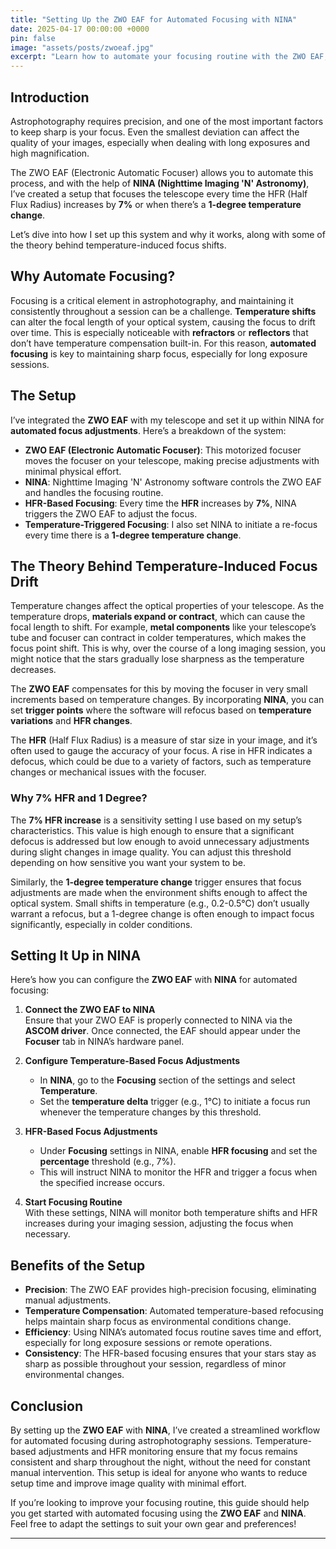```yaml
---
title: "Setting Up the ZWO EAF for Automated Focusing with NINA"
date: 2025-04-17 00:00:00 +0000
pin: false
image: "assets/posts/zwoeaf.jpg"
excerpt: "Learn how to automate your focusing routine with the ZWO EAF, using NINA for temperature-driven adjustments and focus re-calibration based on HFR."
---
```


## Introduction

Astrophotography requires precision, and one of the most important factors to keep sharp is your focus. Even the smallest deviation can affect the quality of your images, especially when dealing with long exposures and high magnification.

The ZWO EAF (Electronic Automatic Focuser) allows you to automate this process, and with the help of **NINA (Nighttime Imaging 'N' Astronomy)**, I’ve created a setup that focuses the telescope every time the HFR (Half Flux Radius) increases by **7%** or when there’s a **1-degree temperature change**.

Let’s dive into how I set up this system and why it works, along with some of the theory behind temperature-induced focus shifts.

## Why Automate Focusing?

Focusing is a critical element in astrophotography, and maintaining it consistently throughout a session can be a challenge. **Temperature shifts** can alter the focal length of your optical system, causing the focus to drift over time. This is especially noticeable with **refractors** or **reflectors** that don’t have temperature compensation built-in. For this reason, **automated focusing** is key to maintaining sharp focus, especially for long exposure sessions.

## The Setup

I’ve integrated the **ZWO EAF** with my telescope and set it up within NINA for **automated focus adjustments**. Here’s a breakdown of the system:

- **ZWO EAF (Electronic Automatic Focuser)**: This motorized focuser moves the focuser on your telescope, making precise adjustments with minimal physical effort.
- **NINA**: Nighttime Imaging 'N' Astronomy software controls the ZWO EAF and handles the focusing routine.
- **HFR-Based Focusing**: Every time the **HFR** increases by **7%**, NINA triggers the ZWO EAF to adjust the focus.
- **Temperature-Triggered Focusing**: I also set NINA to initiate a re-focus every time there is a **1-degree temperature change**.

## The Theory Behind Temperature-Induced Focus Drift

Temperature changes affect the optical properties of your telescope. As the temperature drops, **materials expand or contract**, which can cause the focal length to shift. For example, **metal components** like your telescope’s tube and focuser can contract in colder temperatures, which makes the focus point shift. This is why, over the course of a long imaging session, you might notice that the stars gradually lose sharpness as the temperature decreases.

The **ZWO EAF** compensates for this by moving the focuser in very small increments based on temperature changes. By incorporating **NINA**, you can set **trigger points** where the software will refocus based on **temperature variations** and **HFR changes**.

The **HFR** (Half Flux Radius) is a measure of star size in your image, and it’s often used to gauge the accuracy of your focus. A rise in HFR indicates a defocus, which could be due to a variety of factors, such as temperature changes or mechanical issues with the focuser.

### Why 7% HFR and 1 Degree?

The **7% HFR increase** is a sensitivity setting I use based on my setup’s characteristics. This value is high enough to ensure that a significant defocus is addressed but low enough to avoid unnecessary adjustments during slight changes in image quality. You can adjust this threshold depending on how sensitive you want your system to be.

Similarly, the **1-degree temperature change** trigger ensures that focus adjustments are made when the environment shifts enough to affect the optical system. Small shifts in temperature (e.g., 0.2-0.5°C) don’t usually warrant a refocus, but a 1-degree change is often enough to impact focus significantly, especially in colder conditions.

## Setting It Up in NINA

Here’s how you can configure the **ZWO EAF** with **NINA** for automated focusing:

1. **Connect the ZWO EAF to NINA**  
   Ensure that your ZWO EAF is properly connected to NINA via the **ASCOM driver**. Once connected, the EAF should appear under the **Focuser** tab in NINA’s hardware panel.

2. **Configure Temperature-Based Focus Adjustments**  
   - In **NINA**, go to the **Focusing** section of the settings and select **Temperature**.
   - Set the **temperature delta** trigger (e.g., 1°C) to initiate a focus run whenever the temperature changes by this threshold.

3. **HFR-Based Focus Adjustments**  
   - Under **Focusing** settings in NINA, enable **HFR focusing** and set the **percentage** threshold (e.g., 7%).
   - This will instruct NINA to monitor the HFR and trigger a focus when the specified increase occurs.

4. **Start Focusing Routine**  
   With these settings, NINA will monitor both temperature shifts and HFR increases during your imaging session, adjusting the focus when necessary.

## Benefits of the Setup

- **Precision**: The ZWO EAF provides high-precision focusing, eliminating manual adjustments.
- **Temperature Compensation**: Automated temperature-based refocusing helps maintain sharp focus as environmental conditions change.
- **Efficiency**: Using NINA’s automated focus routine saves time and effort, especially for long exposure sessions or remote operations.
- **Consistency**: The HFR-based focusing ensures that your stars stay as sharp as possible throughout your session, regardless of minor environmental changes.

## Conclusion

By setting up the **ZWO EAF** with **NINA**, I’ve created a streamlined workflow for automated focusing during astrophotography sessions. Temperature-based adjustments and HFR monitoring ensure that my focus remains consistent and sharp throughout the night, without the need for constant manual intervention. This setup is ideal for anyone who wants to reduce setup time and improve image quality with minimal effort.

If you’re looking to improve your focusing routine, this guide should help you get started with automated focusing using the **ZWO EAF** and **NINA**. Feel free to adapt the settings to suit your own gear and preferences!

---
